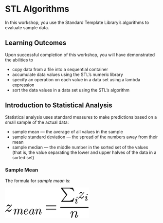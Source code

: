 # STL Algorithms
In this workshop, you use the Standard Template Library’s algorithms to evaluate sample data.

## Learning Outcomes
Upon successful completion of this workshop, you will have demonstrated the abilities to
- copy data from a file into a sequential container
- accumulate data values using the STL’s numeric library
- specify an operation on each value in a data set using a lambda expression
- sort the data values in a data set using the STL’s algorithm

## Introduction to Statistical Analysis
Statistical analysis uses standard measures to make predictions based on a small sample of the actual data:
- sample mean — the average of all values in the sample
- sample standard deviation — the spread of the numbers away from their mean
- sample median — the middle number in the sorted set of the values (that is, the value separating the lower and upper halves of the data in a sorted set)

### Sample Mean
The formula for _sample mean_ is:


![Sample Mean Image](./assets/sample_mean.png) 
